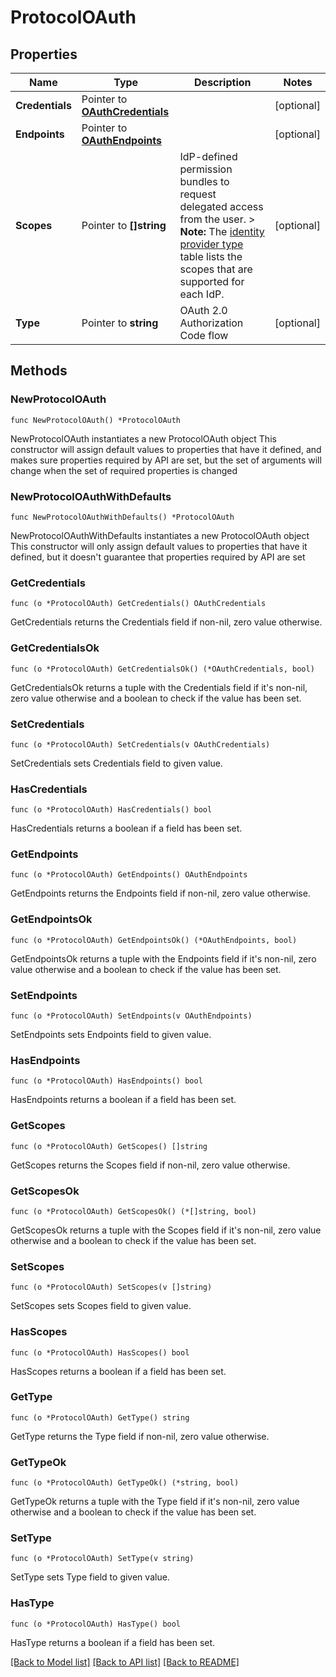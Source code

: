 # ProtocolOAuth

## Properties

Name | Type | Description | Notes
------------ | ------------- | ------------- | -------------
**Credentials** | Pointer to [**OAuthCredentials**](OAuthCredentials.md) |  | [optional] 
**Endpoints** | Pointer to [**OAuthEndpoints**](OAuthEndpoints.md) |  | [optional] 
**Scopes** | Pointer to **[]string** | IdP-defined permission bundles to request delegated access from the user. &gt; **Note:** The [identity provider type](https://developer.okta.com/docs/api/openapi/okta-management/management/tag/IdentityProvider/#tag/IdentityProvider/operation/createIdentityProvider!path&#x3D;type&amp;t&#x3D;request) table lists the scopes that are supported for each IdP. | [optional] 
**Type** | Pointer to **string** | OAuth 2.0 Authorization Code flow | [optional] 

## Methods

### NewProtocolOAuth

`func NewProtocolOAuth() *ProtocolOAuth`

NewProtocolOAuth instantiates a new ProtocolOAuth object
This constructor will assign default values to properties that have it defined,
and makes sure properties required by API are set, but the set of arguments
will change when the set of required properties is changed

### NewProtocolOAuthWithDefaults

`func NewProtocolOAuthWithDefaults() *ProtocolOAuth`

NewProtocolOAuthWithDefaults instantiates a new ProtocolOAuth object
This constructor will only assign default values to properties that have it defined,
but it doesn't guarantee that properties required by API are set

### GetCredentials

`func (o *ProtocolOAuth) GetCredentials() OAuthCredentials`

GetCredentials returns the Credentials field if non-nil, zero value otherwise.

### GetCredentialsOk

`func (o *ProtocolOAuth) GetCredentialsOk() (*OAuthCredentials, bool)`

GetCredentialsOk returns a tuple with the Credentials field if it's non-nil, zero value otherwise
and a boolean to check if the value has been set.

### SetCredentials

`func (o *ProtocolOAuth) SetCredentials(v OAuthCredentials)`

SetCredentials sets Credentials field to given value.

### HasCredentials

`func (o *ProtocolOAuth) HasCredentials() bool`

HasCredentials returns a boolean if a field has been set.

### GetEndpoints

`func (o *ProtocolOAuth) GetEndpoints() OAuthEndpoints`

GetEndpoints returns the Endpoints field if non-nil, zero value otherwise.

### GetEndpointsOk

`func (o *ProtocolOAuth) GetEndpointsOk() (*OAuthEndpoints, bool)`

GetEndpointsOk returns a tuple with the Endpoints field if it's non-nil, zero value otherwise
and a boolean to check if the value has been set.

### SetEndpoints

`func (o *ProtocolOAuth) SetEndpoints(v OAuthEndpoints)`

SetEndpoints sets Endpoints field to given value.

### HasEndpoints

`func (o *ProtocolOAuth) HasEndpoints() bool`

HasEndpoints returns a boolean if a field has been set.

### GetScopes

`func (o *ProtocolOAuth) GetScopes() []string`

GetScopes returns the Scopes field if non-nil, zero value otherwise.

### GetScopesOk

`func (o *ProtocolOAuth) GetScopesOk() (*[]string, bool)`

GetScopesOk returns a tuple with the Scopes field if it's non-nil, zero value otherwise
and a boolean to check if the value has been set.

### SetScopes

`func (o *ProtocolOAuth) SetScopes(v []string)`

SetScopes sets Scopes field to given value.

### HasScopes

`func (o *ProtocolOAuth) HasScopes() bool`

HasScopes returns a boolean if a field has been set.

### GetType

`func (o *ProtocolOAuth) GetType() string`

GetType returns the Type field if non-nil, zero value otherwise.

### GetTypeOk

`func (o *ProtocolOAuth) GetTypeOk() (*string, bool)`

GetTypeOk returns a tuple with the Type field if it's non-nil, zero value otherwise
and a boolean to check if the value has been set.

### SetType

`func (o *ProtocolOAuth) SetType(v string)`

SetType sets Type field to given value.

### HasType

`func (o *ProtocolOAuth) HasType() bool`

HasType returns a boolean if a field has been set.


[[Back to Model list]](../README.md#documentation-for-models) [[Back to API list]](../README.md#documentation-for-api-endpoints) [[Back to README]](../README.md)


